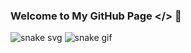 ### Welcome to My GitHub Page </> 👋

![snake svg](https://github.com/bozensel/bozensel/blob/output/github-contribution-grid-snake.svg)
![snake gif](https://github.com/bozensel//blob/output/github-contribution-grid-snake.gif)
